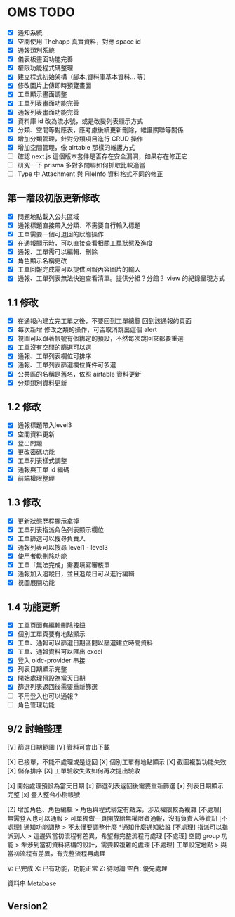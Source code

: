 # OMS TODO

- [x] 通知系統
- [x] 空間使用 Thehapp 真實資料，對應 space id
- [x] 通報類別系統
- [x] 儀表板畫面功能完善
- [x] 權限功能程式碼整理
- [x] 建立程式初始架構（腳本,資料庫基本資料... 等）
- [x] 修改圖片上傳即時預覽畫面
- [x] 工單顯示畫面調整
- [x] 工單列表畫面功能完善
- [x] 通報列表畫面功能完善
- [x] 資料庫 id 改為流水號，或是改變列表顯示方式
- [x] 分類、空間等對應表，應考慮後續更新刪除，維護關聯等關係
- [x] 增加分類管理，針對分類項目進行 CRUD 操作
- [x] 增加空間管理，像 airtable 那樣的維護方式
- [ ] 確認 next.js 這個版本套件是否存在安全漏洞，如果存在修正它
- [ ] 研究一下 prisma 多對多關聯如何抓取比較適當
- [ ] Type 中 Attachment 與 FileInfo 資料格式不同的修正

## 第一階段初版更新修改

- [x] 問題地點載入公共區域
- [x] 通報標題直接帶入分類、不需要自行輸入標題
- [x] 工單需要一個可退回的狀態操作
- [x] 在通報顯示時，可以直接查看相關工單狀態及進度
- [x] 通報、工單需可以編輯、刪除
- [x] 角色顯示名稱更改
- [x] 工單回報完成需可以提供回報內容圖片的輸入
- [x] 通報、工單列表無法快速查看清單。提供分組？分館？ view 的紀錄呈現方式

## 1.1 修改

- [x] 在通報內建立完工單之後，不要回到工單總覽 回到該通報的頁面
- [x] 每次新增 修改之類的操作，可否取消跳出這個 alert
- [x] 視圖可以跟著帳號有個綁定的預設，不然每次跳回來都要重選
- [x] 工單沒有空間的篩選可以選
- [x] 通報、工單列表欄位可排序
- [x] 通報、工單列表篩選欄位條件可多選
- [x] 公共區的名稱是舊名，依照 airtable 資料更新
- [x] 分類類別資料更新

## 1.2 修改

- [x] 通報標題帶入level3
- [x] 空間資料更新
- [x] 登出問題
- [x] 更改密碼功能
- [x] 工單列表樣式調整
- [x] 通報與工單 id 編碼
- [x] 前端權限整理

## 1.3 修改

- [x] 更新狀態歷程顯示拿掉
- [x] 工單列表指派角色列表顯示欄位
- [x] 工單篩選可以搜尋負責人
- [x] 通報列表可以搜尋 level1 - level3
- [x] 使用者軟刪除功能
- [x] 工單「無法完成」需要填寫審核單
- [x] 通報加入追蹤日，並且追蹤日可以進行編輯
- [x] 視圖展開功能

## 1.4 功能更新

- [x] 工單頁面有編輯刪除按鈕
- [x] 個別工單頁要有地點顯示
- [x] 工單、通報可以篩選日期區間以篩選建立時間資料
- [x] 工單、通報資料可以匯出 excel
- [x] 登入 oidc-provider 串接
- [x] 列表日期顯示完整
- [x] 開始處理預設為當天日期
- [x] 篩選列表返回後需要重新篩選
- [ ] 不用登入也可以通報？
- [ ] 角色管理功能

## 9/2 討輪整理

[V] 篩選日期範圍
[V] 資料可會出下載

[X] 已接單，不能不處理或是退回
[X] 個別工單有地點顯示
[X] 截圖複製功能失效
[X] 儲存排序
[X] 工單驗收失敗如何再次提出驗收

[x] 開始處理預設為當天日期
[x] 篩選列表返回後需要重新篩選
[x] 列表日期顯示完整
[x] 登入整合小樹帳號

[Z] 增加角色、角色編輯 > 角色與程式綁定有點深，涉及權限較為複雜
[不處理] 無需登入也可以通報 > 可單獨做一頁開放給無權限者通報，沒有負責人等資訊
[不處理] 通知功能調整 > 不太懂要調整什麼 \*通知什麼通知給誰
[不處理] 指派可以指派到人 > 這邊與當初流程有差異，希望有完整流程再處理
[不處理] 空間 group 功能 > 牽涉到當初資料結構的設計，需要較複雜的處理
[不處理] 工單設定地點 > 與當初流程有差異，有完整流程再處理

V: 已完成
X: 已有功能，功能正常
Z: 待討論
空白: 優先處理

資料串 Metabase

## Version2
